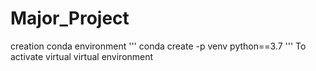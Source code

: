 # Major_Project




creation conda environment 
'''
conda create -p venv python==3.7
'''
To activate virtual virtual environment